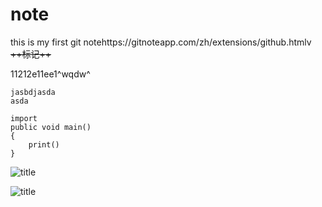 # note
this is my first git notehttps://gitnoteapp.com/zh/extensions/github.htmlv
~~++标记++~~


11212e11ee1^wqdw^

```ja**居左**va
jasbdjasda
asda

import
public void main()
{
	print()
}

```

![title](https://raw.githubusercontent.com/zhouyubiu/gitnote_images/master/gitnote_images/2020/02/23/1582396707047-1582396707073.png?token=AODSL42O6QPQ353X2KHW6OC6KF2WA)



![title](https://raw.githubusercontent.com/zhouyubiu/gitnote_images/master/gitnote_images/2020/02/23/1582397037006-1582397037007.png?token=AODSL45IIXSMOCUH6GAVZ5S6KF3KU)










